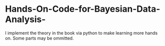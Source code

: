 # Hands-On-Code-for-Bayesian-Data-Analysis-

I implement the theory in the book via python to make learning more hands on. Some parts may be ommitted. 
